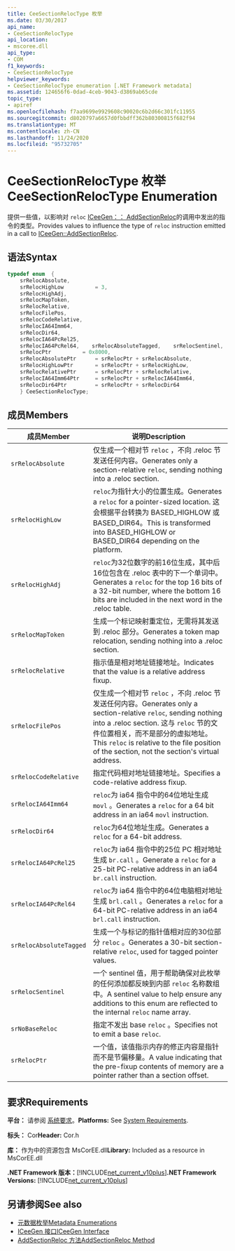 ```yaml
---
title: CeeSectionRelocType 枚举
ms.date: 03/30/2017
api_name:
- CeeSectionRelocType
api_location:
- mscoree.dll
api_type:
- COM
f1_keywords:
- CeeSectionRelocType
helpviewer_keywords:
- CeeSectionRelocType enumeration [.NET Framework metadata]
ms.assetid: 124656f6-0dad-4ceb-9043-d3869ab65cde
topic_type:
- apiref
ms.openlocfilehash: f7aa9699e9929608c90020c6b2d66c301fc11955
ms.sourcegitcommit: d8020797a6657d0fbbdff362b80300815f682f94
ms.translationtype: MT
ms.contentlocale: zh-CN
ms.lasthandoff: 11/24/2020
ms.locfileid: "95732705"
---
```

# <a name="ceesectionreloctype-enumeration"></a><span data-ttu-id="fb603-102">CeeSectionRelocType 枚举</span><span class="sxs-lookup"><span data-stu-id="fb603-102">CeeSectionRelocType Enumeration</span></span>

<span data-ttu-id="fb603-103">提供一些值，以影响对 `reloc` [ICeeGen：： AddSectionReloc](iceegen-addsectionreloc-method.md)的调用中发出的指令的类型。</span><span class="sxs-lookup"><span data-stu-id="fb603-103">Provides values to influence the type of `reloc` instruction emitted in a call to [ICeeGen::AddSectionReloc](iceegen-addsectionreloc-method.md).</span></span>  
  
## <a name="syntax"></a><span data-ttu-id="fb603-104">语法</span><span class="sxs-lookup"><span data-stu-id="fb603-104">Syntax</span></span>  
  
```cpp  
typedef enum  {  
    srRelocAbsolute,  
    srRelocHighLow          = 3,  
    srRelocHighAdj,
    srRelocMapToken,  
    srRelocRelative,  
    srRelocFilePos,  
    srRelocCodeRelative,  
    srRelocIA64Imm64,  
    srRelocDir64,  
    srRelocIA64PcRel25,  
    srRelocIA64PcRel64,    srRelocAbsoluteTagged,    srRelocSentinel,    srNoBaseReloc       = 0x4000,  
    srRelocPtr          = 0x8000,  
    srRelocAbsolutePtr      = srRelocPtr + srRelocAbsolute,  
    srRelocHighLowPtr       = srRelocPtr + srRelocHighLow,  
    srRelocRelativePtr      = srRelocPtr + srRelocRelative,  
    srRelocIA64Imm64Ptr     = srRelocPtr + srRelocIA64Imm64,  
    srRelocDir64Ptr         = srRelocPtr + srRelocDir64  
    } CeeSectionRelocType;  
```  
  
## <a name="members"></a><span data-ttu-id="fb603-105">成员</span><span class="sxs-lookup"><span data-stu-id="fb603-105">Members</span></span>  
  
|<span data-ttu-id="fb603-106">成员</span><span class="sxs-lookup"><span data-stu-id="fb603-106">Member</span></span>|<span data-ttu-id="fb603-107">说明</span><span class="sxs-lookup"><span data-stu-id="fb603-107">Description</span></span>|  
|------------|-----------------|  
|`srRelocAbsolute`|<span data-ttu-id="fb603-108">仅生成一个相对节 `reloc` ，不向 .reloc 节发送任何内容。</span><span class="sxs-lookup"><span data-stu-id="fb603-108">Generates only a section-relative `reloc`, sending nothing into a .reloc section.</span></span>|  
|`srRelocHighLow`|<span data-ttu-id="fb603-109">`reloc`为指针大小的位置生成。</span><span class="sxs-lookup"><span data-stu-id="fb603-109">Generates a `reloc` for a pointer-sized location.</span></span> <span data-ttu-id="fb603-110">这会根据平台转换为 BASED_HIGHLOW 或 BASED_DIR64。</span><span class="sxs-lookup"><span data-stu-id="fb603-110">This is transformed into BASED_HIGHLOW or BASED_DIR64 depending on the platform.</span></span>|  
|`srRelocHighAdj`|<span data-ttu-id="fb603-111">`reloc`为32位数字的前16位生成，其中后16位包含在 .reloc 表中的下一个单词中。</span><span class="sxs-lookup"><span data-stu-id="fb603-111">Generates a `reloc` for the top 16 bits of a 32-bit number, where the bottom 16 bits are included in the next word in the .reloc table.</span></span>|  
|`srRelocMapToken`|<span data-ttu-id="fb603-112">生成一个标记映射重定位，无需将其发送到 .reloc 部分。</span><span class="sxs-lookup"><span data-stu-id="fb603-112">Generates a token map relocation, sending nothing into a .reloc section.</span></span>|  
|`srRelocRelative`|<span data-ttu-id="fb603-113">指示值是相对地址链接地址。</span><span class="sxs-lookup"><span data-stu-id="fb603-113">Indicates that the value is a relative address fixup.</span></span>|  
|`srRelocFilePos`|<span data-ttu-id="fb603-114">仅生成一个相对节 `reloc` ，不向 .reloc 节发送任何内容。</span><span class="sxs-lookup"><span data-stu-id="fb603-114">Generates only a section-relative `reloc`, sending nothing into a .reloc section.</span></span> <span data-ttu-id="fb603-115">这与 `reloc` 节的文件位置相关，而不是部分的虚拟地址。</span><span class="sxs-lookup"><span data-stu-id="fb603-115">This `reloc` is relative to the file position of the section, not the section's virtual address.</span></span>|  
|`srRelocCodeRelative`|<span data-ttu-id="fb603-116">指定代码相对地址链接地址。</span><span class="sxs-lookup"><span data-stu-id="fb603-116">Specifies a code-relative address fixup.</span></span>|  
|`srRelocIA64Imm64`|<span data-ttu-id="fb603-117">`reloc`为 ia64 指令中的64位地址生成 `movl` 。</span><span class="sxs-lookup"><span data-stu-id="fb603-117">Generates a `reloc` for a 64 bit address in an ia64 `movl` instruction.</span></span>|  
|`srRelocDir64`|<span data-ttu-id="fb603-118">`reloc`为64位地址生成。</span><span class="sxs-lookup"><span data-stu-id="fb603-118">Generates a `reloc` for a 64-bit address.</span></span>|  
|`srRelocIA64PcRel25`|<span data-ttu-id="fb603-119">`reloc`为 ia64 指令中的25位 PC 相对地址生成 `br.call` 。</span><span class="sxs-lookup"><span data-stu-id="fb603-119">Generate a `reloc` for a 25-bit PC-relative address in an ia64 `br.call` instruction.</span></span>|  
|`srRelocIA64PcRel64`|<span data-ttu-id="fb603-120">`reloc`为 ia64 指令中的64位电脑相对地址生成 `brl.call` 。</span><span class="sxs-lookup"><span data-stu-id="fb603-120">Generates a `reloc` for a 64-bit PC-relative address in an ia64 `brl.call` instruction.</span></span>|  
|`srRelocAbsoluteTagged`|<span data-ttu-id="fb603-121">生成一个与标记的指针值相对应的30位部分 `reloc` 。</span><span class="sxs-lookup"><span data-stu-id="fb603-121">Generates a 30-bit section-relative `reloc`, used for tagged pointer values.</span></span>|  
|`srRelocSentinel`|<span data-ttu-id="fb603-122">一个 sentinel 值，用于帮助确保对此枚举的任何添加都反映到内部 `reloc` 名称数组中。</span><span class="sxs-lookup"><span data-stu-id="fb603-122">A sentinel value to help ensure any additions to this enum are reflected to the internal `reloc` name array.</span></span>|  
|`srNoBaseReloc`|<span data-ttu-id="fb603-123">指定不发出 base `reloc` 。</span><span class="sxs-lookup"><span data-stu-id="fb603-123">Specifies not to emit a base `reloc`.</span></span>|  
|`srRelocPtr`|<span data-ttu-id="fb603-124">一个值，该值指示内存的修正内容是指针而不是节偏移量。</span><span class="sxs-lookup"><span data-stu-id="fb603-124">A value indicating that the pre-fixup contents of memory are a pointer rather than a section offset.</span></span>|  
  
## <a name="requirements"></a><span data-ttu-id="fb603-125">要求</span><span class="sxs-lookup"><span data-stu-id="fb603-125">Requirements</span></span>  

 <span data-ttu-id="fb603-126">**平台：** 请参阅 [系统要求](../../get-started/system-requirements.md)。</span><span class="sxs-lookup"><span data-stu-id="fb603-126">**Platforms:** See [System Requirements](../../get-started/system-requirements.md).</span></span>  
  
 <span data-ttu-id="fb603-127">**标头：** Cor</span><span class="sxs-lookup"><span data-stu-id="fb603-127">**Header:** Cor.h</span></span>  
  
 <span data-ttu-id="fb603-128">**库：** 作为中的资源包含 MsCorEE.dll</span><span class="sxs-lookup"><span data-stu-id="fb603-128">**Library:** Included as a resource in MsCorEE.dll</span></span>  
  
 <span data-ttu-id="fb603-129">**.NET Framework 版本：**[!INCLUDE[net_current_v10plus](../../../../includes/net-current-v10plus-md.md)]</span><span class="sxs-lookup"><span data-stu-id="fb603-129">**.NET Framework Versions:** [!INCLUDE[net_current_v10plus](../../../../includes/net-current-v10plus-md.md)]</span></span>  
  
## <a name="see-also"></a><span data-ttu-id="fb603-130">另请参阅</span><span class="sxs-lookup"><span data-stu-id="fb603-130">See also</span></span>

- [<span data-ttu-id="fb603-131">元数据枚举</span><span class="sxs-lookup"><span data-stu-id="fb603-131">Metadata Enumerations</span></span>](metadata-enumerations.md)
- [<span data-ttu-id="fb603-132">ICeeGen 接口</span><span class="sxs-lookup"><span data-stu-id="fb603-132">ICeeGen Interface</span></span>](iceegen-interface.md)
- [<span data-ttu-id="fb603-133">AddSectionReloc 方法</span><span class="sxs-lookup"><span data-stu-id="fb603-133">AddSectionReloc Method</span></span>](iceegen-addsectionreloc-method.md)
